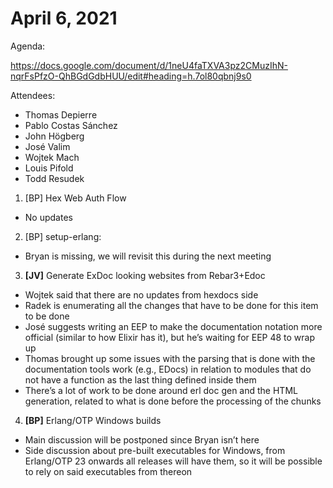 # April 6, 2021

Agenda:

https://docs.google.com/document/d/1neU4faTXVA3pz2CMuzIhN-nqrFsPfzO-QhBGdGdbHUU/edit#heading=h.7ol80qbnj9s0

Attendees:

- Thomas Depierre
- Pablo Costas Sánchez
- John Högberg
- José Valim
- Wojtek Mach
- Louis Pifold
- Todd Resudek

1. [BP] Hex Web Auth Flow

- No updates

2. [BP] setup-erlang:

- Bryan is missing, we will revisit this during the next meeting

3. **[JV]** Generate ExDoc looking websites from Rebar3+Edoc

- Wojtek said that there are no updates from hexdocs side
- Radek is enumerating all the changes that have to be done for this item to be done
- José suggests writing an EEP to make the documentation notation more official (similar to how Elixir has it), but he’s waiting for EEP 48 to wrap up
- Thomas brought up some issues with the parsing that is done with the documentation tools work (e.g., EDocs) in relation to modules that do not have a function as the last thing defined inside them
- There’s a lot of work to be done around erl doc gen and the HTML generation, related to what is done before the processing of the chunks

4. **[BP]** Erlang/OTP Windows builds

- Main discussion will be postponed since Bryan isn’t here
- Side discussion about pre-built executables for Windows, from Erlang/OTP 23 onwards all releases will have them, so it will be possible to rely on said executables from thereon
